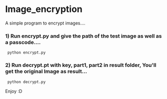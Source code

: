 # Image_encryption
A simple program to encrypt images....

### 1) Run encrypt.py and give the path of the test image as well as a passcode....
``` python encrypt.py```

### 2) Run decrypt.pt with key, part1, part2 in result folder, You'll get the original Image as result...
``` python decrypt.py```

Enjoy :D
